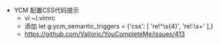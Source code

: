 * YCM 配置CSS代码提示
    * vi ~/.vimrc
    * 添加 let g:ycm_semantic_triggers = {'css': [ 're!^\s{4}', 're!:\s+' ],}
    * https://github.com/Valloric/YouCompleteMe/issues/413
